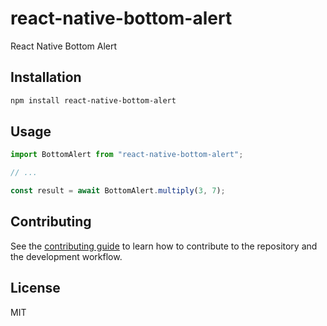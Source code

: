 # react-native-bottom-alert

React Native Bottom Alert

## Installation

```sh
npm install react-native-bottom-alert
```

## Usage

```js
import BottomAlert from "react-native-bottom-alert";

// ...

const result = await BottomAlert.multiply(3, 7);
```

## Contributing

See the [contributing guide](CONTRIBUTING.md) to learn how to contribute to the repository and the development workflow.

## License

MIT
